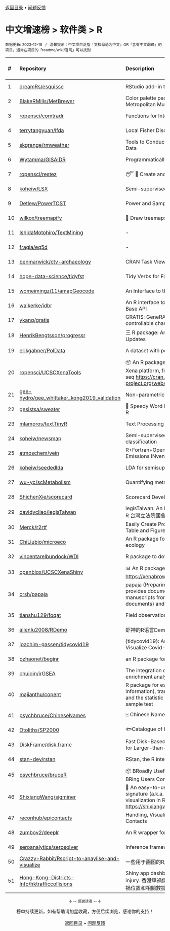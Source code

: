 <a href="https://github.com/GrowingGit/GitHub-Chinese-Top-Charts#github中文排行榜">返回目录</a> • <a href="/content/docs/feedback.md">问题反馈</a>

# 中文增速榜 > 软件类 > R
<sub>数据更新: 2023-12-18&nbsp;&nbsp;&nbsp;/&nbsp;&nbsp;&nbsp;温馨提示：中文项目泛指「文档母语为中文」OR「含有中文翻译」的项目，通常在项目的「readme/wiki/官网」可以找到</sub>

|#|Repository|Description|Stars|Average daily growth|Updated|
|:-|:-|:-|:-|:-|:-|
|1|[dreamRs/esquisse](https://github.com/dreamRs/esquisse)|RStudio add-in to make plots interactively with ggplot2|1699|1|2023-11-24|
|2|[BlakeRMills/MetBrewer](https://github.com/BlakeRMills/MetBrewer)|Color palette package in R inspired by works at the Metropolitan Museum of Art in New York|989|1|2023-09-30|
|3|[ropensci/comtradr](https://github.com/ropensci/comtradr)|Functions for Interacting with the UN Comtrade API|53|0|2023-12-15|
|4|[terrytangyuan/lfda](https://github.com/terrytangyuan/lfda)|Local Fisher Discriminant Analysis in R|76|0|2023-07-07|
|5|[skgrange/rmweather](https://github.com/skgrange/rmweather)|Tools to Conduct Meteorological Normalisation on Air Quality Data|43|0|2023-11-21|
|6|[Wytamma/GISAIDR](https://github.com/Wytamma/GISAIDR)|Programmatically interact with the GISAID database.|62|0|2023-12-15|
|7|[ropensci/restez](https://github.com/ropensci/restez)|:sleeping: :open_file_folder: Create and Query a Local Copy of GenBank in R|24|0|2023-10-25|
|8|[koheiw/LSX](https://github.com/koheiw/LSX)|Semi-supervised algorithm for document scaling|52|0|2023-12-17|
|9|[Detlew/PowerTOST](https://github.com/Detlew/PowerTOST)|Power and Sample Size for (Bio)Equivalence Studies|17|0|2023-06-23|
|10|[wilkox/treemapify](https://github.com/wilkox/treemapify)|🌳 Draw treemaps in ggplot2|206|0|2023-10-17|
|11|[IshidaMotohiro/TextMining](https://github.com/IshidaMotohiro/TextMining)|-|18|0|2023-11-02|
|12|[fragla/eq5d](https://github.com/fragla/eq5d)|-|18|0|2023-11-21|
|13|[benmarwick/ctv-archaeology](https://github.com/benmarwick/ctv-archaeology)|CRAN Task View: Archaeological Science|135|0|2023-12-12|
|14|[hope-data-science/tidyfst](https://github.com/hope-data-science/tidyfst)|Tidy Verbs for Fast Data Manipulation|93|0|2023-07-21|
|15|[womeimingzi11/amapGeocode](https://github.com/womeimingzi11/amapGeocode)|An Interface to the AutoNavi Maps API Geocoding Services|11|0|2023-10-31|
|16|[walkerke/idbr](https://github.com/walkerke/idbr)|An R interface to the US Census Bureau International Data Base API|56|0|2023-08-14|
|17|[ykang/gratis](https://github.com/ykang/gratis)|GRATIS: GeneRAting TIme Series with diverse and controllable characteristics|74|0|2023-08-29|
|18|[HenrikBengtsson/progressr](https://github.com/HenrikBengtsson/progressr)|三 R package: An Inclusive, Unifying API for Progress Updates|271|0|2023-12-12|
|19|[erikgahner/PolData](https://github.com/erikgahner/PolData)|A dataset with political datasets|476|0|2023-12-16|
|20|[ropensci/UCSCXenaTools](https://github.com/ropensci/UCSCXenaTools)|:package: An R package for accessing genomics data from UCSC Xena platform, from cancer multi-omics to single-cell RNA-seq https://cran.r-project.org/web/packages/UCSCXenaTools/|92|0|2023-08-21|
|21|[gee-hydro/gee_whittaker_kong2019_validation](https://github.com/gee-hydro/gee_whittaker_kong2019_validation)|Non-parametric weighted Whittaker smoothing|30|0|2023-09-17|
|22|[gesistsa/sweater](https://github.com/gesistsa/sweater)|👚 Speedy Word Embedding Association Test & Extras using R|26|0|2023-11-10|
|23|[mlampros/textTinyR](https://github.com/mlampros/textTinyR)|Text Processing for Small or Big Data Files in R|37|0|2023-12-05|
|24|[koheiw/newsmap](https://github.com/koheiw/newsmap)|Semi-supervised algorithm for geographical document classification|54|0|2023-10-07|
|25|[atmoschem/vein](https://github.com/atmoschem/vein)| R+Fortran+OpenMP package to estimate Vehicular Emissions INventories VEIN. |41|0|2023-09-27|
|26|[koheiw/seededlda](https://github.com/koheiw/seededlda)|LDA for semisupervised topic modeling|63|0|2023-07-19|
|27|[wu-yc/scMetabolism](https://github.com/wu-yc/scMetabolism)|Quantifying metabolism activity at the single-cell resolution|63|0|2023-11-25|
|28|[ShichenXie/scorecard](https://github.com/ShichenXie/scorecard)|Scorecard Development in R, 评分卡|157|0|2023-09-14|
|29|[davidycliao/legisTaiwan](https://github.com/davidycliao/legisTaiwan)|legisTaiwan: An Interface to Access Taiwan Legislative API in R 台灣立法院國會系統 API |21|0|2023-10-31|
|30|[Merck/r2rtf](https://github.com/Merck/r2rtf)|Easily Create Production-Ready Rich Text Format (RTF) Table and Figure|70|0|2023-10-26|
|31|[ChiLiubio/microeco](https://github.com/ChiLiubio/microeco)|An R package for data analysis in microbial community ecology|150|0|2023-12-13|
|32|[vincentarelbundock/WDI](https://github.com/vincentarelbundock/WDI)|R package to download World Bank data|194|0|2023-11-23|
|33|[openbiox/UCSCXenaShiny](https://github.com/openbiox/UCSCXenaShiny)|📊 An R package for interactively exploring UCSC Xena https://xenabrowser.net/datapages/|79|0|2023-12-11|
|34|[crsh/papaja](https://github.com/crsh/papaja)|papaja (Preparing APA Journal Articles) is an R package that provides document formats to produce complete APA manuscripts from RMarkdown-files (PDF and Word documents) and helper functions that facil ...|611|0|2023-10-14|
|35|[tianshu129/foqat](https://github.com/tianshu129/foqat)|Field observation quick analysis toolkit|31|0|2023-10-01|
|36|[allenlu2008/RDemo](https://github.com/allenlu2008/RDemo)|虾神的R语言Demo|34|0|2023-09-05|
|37|[joachim-gassen/tidycovid19](https://github.com/joachim-gassen/tidycovid19)|{tidycovid19}: An R Package to Download, Tidy and Visualize Covid-19 Related Data|143|0|2023-12-17|
|38|[pzhaonet/beginr](https://github.com/pzhaonet/beginr)|an R package for beginners|15|0|2023-07-09|
|39|[chuiqin/irGSEA](https://github.com/chuiqin/irGSEA)|The integration of single cell rank-based gene set enrichment analysis|64|0|2023-12-13|
|40|[majianthu/copent](https://github.com/majianthu/copent)|R package for estimating copula entropy (mutual information), transfer entropy (conditional independence), and the statistic for multivariate normality test and two-sample test|38|0|2023-08-05|
|41|[psychbruce/ChineseNames](https://github.com/psychbruce/ChineseNames)|🀄 Chinese Name Database (1930-2008).|122|0|2023-09-27|
|42|[Otoliths/SP2000](https://github.com/Otoliths/SP2000)|🐟Catalogue of Life toolkit for R|11|0|2023-11-29|
|43|[DiskFrame/disk.frame](https://github.com/DiskFrame/disk.frame)|Fast Disk-Based Parallelized Data Manipulation Framework for Larger-than-RAM Data|590|0|2023-08-01|
|44|[stan-dev/rstan](https://github.com/stan-dev/rstan)|RStan, the R interface to Stan|976|0|2023-12-13|
|45|[psychbruce/bruceR](https://github.com/psychbruce/bruceR)|📦 BRoadly Useful Convenient and Efficient R functions that BRing Users Concise and Elegant R data analyses.|139|0|2023-10-01|
|46|[ShixiangWang/sigminer](https://github.com/ShixiangWang/sigminer)|🌲 An easy-to-use and scalable toolkit for genomic alteration signature (a.k.a. mutational signature) analysis and visualization in R https://shixiangwang.github.io/sigminer/reference/index.html|119|0|2023-12-12|
|47|[reconhub/epicontacts](https://github.com/reconhub/epicontacts)|Handling, Visualisation and Analysis of Epidemiological Contacts|13|0|2023-10-26|
|48|[zumbov2/deeplr](https://github.com/zumbov2/deeplr)|An R wrapper for the DeepL Translator API|31|0|2023-11-03|
|49|[seroanalytics/serosolver](https://github.com/seroanalytics/serosolver)|Inference framework for serological data|14|0|2023-10-03|
|50|[Crazzy-Rabbit/Rscript-to-anaylise-and-visualize](https://github.com/Crazzy-Rabbit/Rscript-to-anaylise-and-visualize)|一些用于画图的R脚本|5|0|2023-10-12|
|51|[Hong-Kong-Districts-Info/hktrafficcollisions](https://github.com/Hong-Kong-Districts-Info/hktrafficcollisions)|Shiny app dashboard of HK traffic collisions that result in injury.   香港車禍傷亡資料庫：利用互動地圖和儀表版，將香港車禍位置和相關數據可視化。|6|0|2023-11-19|

<div align="center">
    <p><sub>↓ -- 感谢读者 -- ↓</sub></p>
    榜单持续更新，如有帮助请加星收藏，方便后续浏览，感谢你的支持！
</div>

<br/>

<div align="center"><a href="https://github.com/GrowingGit/GitHub-Chinese-Top-Charts#github中文排行榜">返回目录</a> • <a href="/content/docs/feedback.md">问题反馈</a></div>
